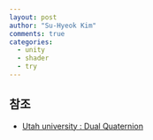 ```yaml
---
layout: post
author: "Su-Hyeok Kim"
comments: true
categories:
  - unity
  - shader
  - try
---
```


## 참조

 - [Utah university : Dual Quaternion](https://www.cs.utah.edu/~ladislav/dq/index.html)
